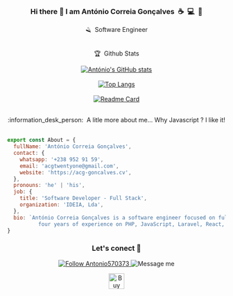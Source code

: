 <div align="center">
  
### Hi there 👋 I am António Correia Gonçalves&nbsp;&nbsp;:coffee:&nbsp;&nbsp;:computer:&nbsp;&nbsp;:eyes:</br>

:razor:&nbsp;&nbsp;Software Engineer</br></br>

:trophy:&nbsp;&nbsp;Github Stats</br>
  
[![António's GitHub stats](https://github-readme-stats.vercel.app/api?username=acgtwentyone&count_private=true&show_icons=true&theme=radical&hide=stars,commits)](https://github.com/acgtwentyone/acg-github-readme-stats)</br></br>[![Top Langs](https://github-readme-stats.vercel.app/api/top-langs/?username=acgtwentyone&layout=compact&theme=radical)](https://github.com/acgtwentyone/acg-github-readme-stats)</br></br>[![Readme Card](https://github-readme-stats.vercel.app/api/pin/?username=acgtwentyone&repo=acg-github-readme-stats&show_owner=true&theme=radical)](https://github.com/acgtwentyone/acg-github-readme-stats)
</div></br>
  
<div align="center">
:information_desk_person:&nbsp;&nbsp;A litle more about me... Why Javascript ? I like it!
</div></br>

```javascript
export const About = {
  fullName: 'António Correia Gonçalves',
  contact: {
    whatsapp: '+238 952 91 59',
    email: 'acgtwentyone@gmail.com',
    website: 'https://acg-goncalves.cv',
  },
  pronouns: 'he' | 'his',
  job: {
    title: 'Software Developer - Full Stack',
    organization: 'IDEIA, Lda',
  },
  bio: `António Correia Gonçalves is a software engineer focused on full-stack development, with more than 
          four years of experience on PHP, JavaScript, Laravel, React, React Native and Vue.js.`
}
```

<div align="center">
  
### Let's conect 👋 
  
<p align="center">
  <a href="https://twitter.com/Antonio570373">
    <img alt="Follow Antonio570373" src="https://img.shields.io/twitter/follow/Antonio570373?style=social">
  </a>
  <img alt="Message me" src="https://img.shields.io/badge/Message%20me-%2B238%20952%2091%2059-%2325D366?style=social&logo=WhatsApp">
</p>

<a href='https://ko-fi.com/U7U7D2EQ6' target='_blank'><img height='36' style='border:0px;height:36px;' src='https://cdn.ko-fi.com/cdn/kofi3.png?v=3' border='0' alt='Buy Me a Coffee at ko-fi.com' /></a>
</div>
